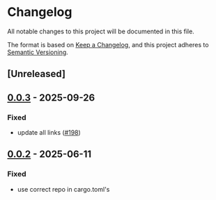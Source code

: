 # Changelog

All notable changes to this project will be documented in this file.

The format is based on [Keep a Changelog](https://keepachangelog.com/en/1.0.0/),
and this project adheres to [Semantic Versioning](https://semver.org/spec/v2.0.0.html).

## [Unreleased]

## [0.0.3](https://github.com/theahaco/scaffold-stellar/compare/stellar-registry-v0.0.2...stellar-registry-v0.0.3) - 2025-09-26

### Fixed

- update all links ([#198](https://github.com/theahaco/scaffold-stellar/pull/198))

## [0.0.2](https://github.com/theahaco/scaffold-stellar/compare/stellar-registry-v0.0.1...stellar-registry-v0.0.2) - 2025-06-11

### Fixed

- use correct repo in cargo.toml's
